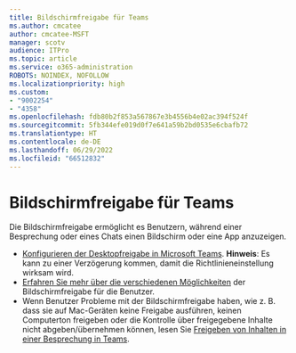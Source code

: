 ```yaml
---
title: Bildschirmfreigabe für Teams
ms.author: cmcatee
author: cmcatee-MSFT
manager: scotv
audience: ITPro
ms.topic: article
ms.service: o365-administration
ROBOTS: NOINDEX, NOFOLLOW
ms.localizationpriority: high
ms.custom:
- "9002254"
- "4358"
ms.openlocfilehash: fdb80b2f853a567867e3b4556b4e02ac394f524f
ms.sourcegitcommit: 5fb344efe019d0f7e641a59b2bd0535e6cbafb72
ms.translationtype: HT
ms.contentlocale: de-DE
ms.lasthandoff: 06/29/2022
ms.locfileid: "66512832"
---
```

# <a name="screen-sharing-with-teams"></a>Bildschirmfreigabe für Teams

Die Bildschirmfreigabe ermöglicht es Benutzern, während einer Besprechung oder eines Chats einen Bildschirm oder eine App anzuzeigen.

- [Konfigurieren der Desktopfreigabe in Microsoft Teams](https://docs.microsoft.com/microsoftteams/configure-desktop-sharing). **Hinweis**: Es kann zu einer Verzögerung kommen, damit die Richtlinieneinstellung wirksam wird.
- [Erfahren Sie mehr über die verschiedenen Möglichkeiten](https://docs.microsoft.com/microsoftteams/meeting-policies-in-teams#meeting-policy-settings---content-sharing) der Bildschirmfreigabe für die Benutzer.
- Wenn Benutzer Probleme mit der Bildschirmfreigabe haben, wie z. B. dass sie auf Mac-Geräten keine Freigabe ausführen, keinen Computerton freigeben oder die Kontrolle über freigegebene Inhalte nicht abgeben/übernehmen können, lesen Sie [Freigeben von Inhalten in einer Besprechung in Teams](https://support.microsoft.com/office/share-content-in-a-meeting-in-teams-fcc2bf59-aecd-4481-8f99-ce55dd836ce8).
